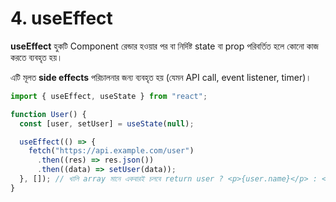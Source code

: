 # 4. useEffect

**useEffect** হুকটি Component রেন্ডার হওয়ার পর বা নির্দিষ্ট state বা prop পরিবর্তিত হলে কোনো কাজ করতে ব্যবহৃত হয়।

এটি মূলত **side effects** পরিচালনার জন্য ব্যবহৃত হয় (যেমন API call, event listener, timer)।

```jsx
import { useEffect, useState } from "react";

function User() {
  const [user, setUser] = useState(null);

  useEffect(() => {
    fetch("https://api.example.com/user")
      .then((res) => res.json())
      .then((data) => setUser(data));
  }, []); // খালি array মানে একবারই চলবে return user ? <p>{user.name}</p> : <p>Loading...</p>;
}
```
